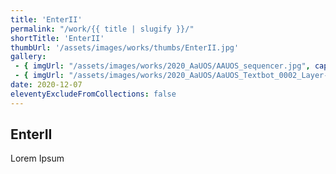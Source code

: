 ```yaml
---
title: 'EnterII'
permalink: "/work/{{ title | slugify }}/"
shortTitle: 'EnterII'
thumbUrl: '/assets/images/works/thumbs/EnterII.jpg'
gallery:
 - { imgUrl: "/assets/images/works/2020_AaUOS/AAUOS_sequencer.jpg", caption: "" }
 - { imgUrl: "/assets/images/works/2020_AaUOS/AaUOS_Textbot_0002_Layer-20.jpg", caption: "" }
date: 2020-12-07
eleventyExcludeFromCollections: false
---
```



<div class="Grid Grid--gutters Grid--full large-Grid--fit">
  <div class="Grid-cell">
    <div class='headerGroup'>
      <h2>EnterII</h2>
      <p>Lorem Ipsum</p>
    </div>
  </div>
</div>